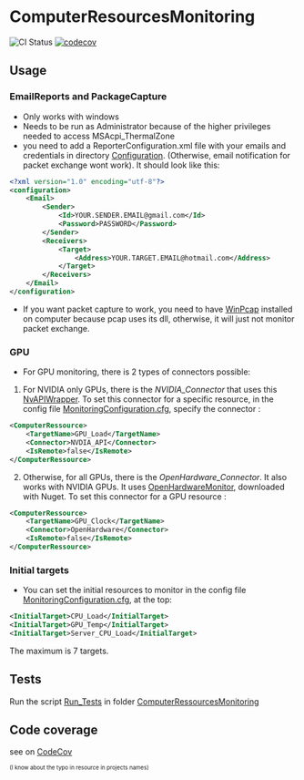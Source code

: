 # ComputerResourcesMonitoring
![CI Status](https://github.com/guidou44/ComputerMonitoring/workflows/ComputerResourceMonitoring%20CI/badge.svg?branch=master)
[![codecov](https://codecov.io/gh/guidou44/ComputerMonitoring/branch/master/graph/badge.svg)](https://codecov.io/gh/guidou44/ComputerMonitoring)

## Usage

### EmailReports and PackageCapture

- Only works with windows
- Needs to be run as Administrator because of the higher privileges needed to access MSAcpi_ThermalZone
- you need to add a ReporterConfiguration.xml file with your emails and credentials in directory [Configuration](ComputerRessourcesMonitoring\Configuration). (Otherwise, email notification for packet exchange wont work). It should look like this:

```xml
<?xml version="1.0" encoding="utf-8"?>
<configuration>
	<Email>
		<Sender>
			<Id>YOUR.SENDER.EMAIL@gmail.com</Id>
			<Password>PASSWORD</Password>
		</Sender>
		<Receivers>
			<Target>
				<Address>YOUR.TARGET.EMAIL@hotmail.com</Address>
			</Target>
		</Receivers>
	</Email>
</configuration>
```

- If you want packet capture to work, you need to have [WinPcap](https://www.winpcap.org/install/) installed on computer because pcap uses its dll, otherwise, it will just not monitor packet exchange.

### GPU

- For GPU monitoring, there is 2 types of connectors possible: 
1. For NVIDIA only GPUs, there is the *NVIDIA_Connector* that uses this [NvAPIWrapper](https://github.com/falahati/NvAPIWrapper). To set this connector for a specific
resource, in the config file [MonitoringConfiguration.cfg](ComputerRessourcesMonitoring\Configuration\MonitoringConfiguration.cfg), specify the connector :
```xml
<ComputerRessource>
	<TargetName>GPU_Load</TargetName>
	<Connector>NVDIA_API</Connector>
	<IsRemote>false</IsRemote>
</ComputerRessource>
```

2. Otherwise, for all GPUs, there is the *OpenHardware_Connector*. It also works with NVIDIA GPUs. It uses [OpenHardwareMonitor](https://github.com/openhardwaremonitor/openhardwaremonitor),
downloaded with Nuget. To set this connector for a GPU resource :
```xml
<ComputerRessource>
	<TargetName>GPU_Clock</TargetName>
	<Connector>OpenHardware</Connector>
	<IsRemote>false</IsRemote>
</ComputerRessource>
```

### Initial targets

- You can set the initial resources to monitor in the config file [MonitoringConfiguration.cfg](ComputerRessourcesMonitoring\Configuration\MonitoringConfiguration.cfg), at the top:
```xml
<InitialTarget>CPU_Load</InitialTarget>
<InitialTarget>GPU_Temp</InitialTarget>
<InitialTarget>Server_CPU_Load</InitialTarget>
```
The maximum is 7 targets.

## Tests

Run the script [Run_Tests](ComputerRessourcesMonitoring\Run_Tests.bat) in folder [ComputerRessourcesMonitoring](ComputerRessourcesMonitoring)

## Code coverage

see on [CodeCov](https://codecov.io/gh/guidou44/ComputerMonitoring)

<sub><sup>(I know about the typo in resource in projects names)</sup></sub>
